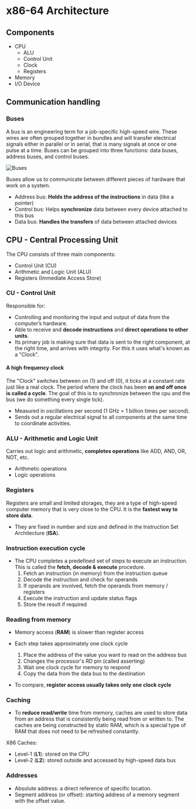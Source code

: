 # x86-64 Architecture
## Components
- CPU
  - ALU
  - Control Unit
  - Clock
  - Registers
- Memory
- I/O Device

## Communication handling
### Buses
A bus is an engineering term for a job-specific high-speed wire. These wires are often grouped together in bundles and will transfer electrical signals either in parallel or in serial, that is many signals at once or one pulse at a time. Buses can be grouped into three functions: data buses, address buses, and control buses.

![Buses](/Info/Images/Buses.png)

Buses allow us to communicate between different pieces of hardware that work on a system.
- Address bus: **Holds the address of the instructions** in data (like a pointer)
- Control bus: Helps **synchronize** data between every device attached to this bus
- Data bus: **Handles the transfers** of data between attached devices

## CPU - Central Processing Unit
The CPU consists of three main components:
- Control Unit (CU)
- Arithmetic and Logic Unit (ALU)
- Registers (Immediate Access Store)

### CU - Control Unit
Responsible for:
- Controlling and monitoring the input and output of data from the computer’s hardware.
- Able to receive and **decode instructions** and **direct operations to other units**.
- Its primary job is making sure that data is sent to the right component, at the right time, and arrives with integrity. For this it uses what's known as a "Clock".

#### A high frequency clock
The "Clock" switches between on (1) and off (0), it ticks at a constant rate just like a real clock. The period where the clock has been **on and off once is called a cycle**. The goal of this is to synchronize between the cpu and the bus (we do something every single tick).
  - Measured in oscillations per second (1 GHz = 1 billion times per second).
  - Sends out a regular electrical signal to all components at the same time to coordinate activities.

### ALU - Arithmetic and Logic Unit
Carries out logic and arithmetic, **completes operations** like ADD, AND, OR, NOT, etc.
- Arithmetic operations
- Logic operations

### Registers
Registers are small and limited storages, they are a type of high-speed computer memory that is very close to the CPU. It is the **fastest way to store data**.
- They are fixed in number and size and defined in the Instruction Set Architecture (**ISA**).

### Instruction execution cycle
- The CPU completes a predefined set of steps to execute an instruction. This is called the **fetch, decode & execute** procedure.
  1. Fetch an instruction (in memory) from the instruction queue
  2. Decode the instruction and check for operands
  3. If operands are involved, fetch the operands from memory / registers
  4. Execute the instruction and update status flags
  5. Store the result if required

### Reading from memory
- Memory access (**RAM**) is slower than register access
- Each step takes approximately one clock cycle
  1. Place the address of the value you want to read on the address bus
  2. Changes the processor's RD pin (called asserting)
  3. Wait one clock cycle for memory to respond
  4. Copy the data from the data bus to the destination

- To compare, **register access usually takes only one clock cycle**

### Caching
- To **reduce read/write** time from memory, caches are used to store data from an address that is consistently being read from or written to. The caches are being constructed by static RAM, which is a special type of RAM that does not need to be refreshed constantly.

X86 Caches:
- Level-1 (**L1**): stored on the CPU
- Level-2 (**L2**): stored outside and accessed by high-speed data bus

### Addresses
- Absolute address: a direct reference of specific location.
- Segment address (or offset): starting address of a memory segment with the offset value.